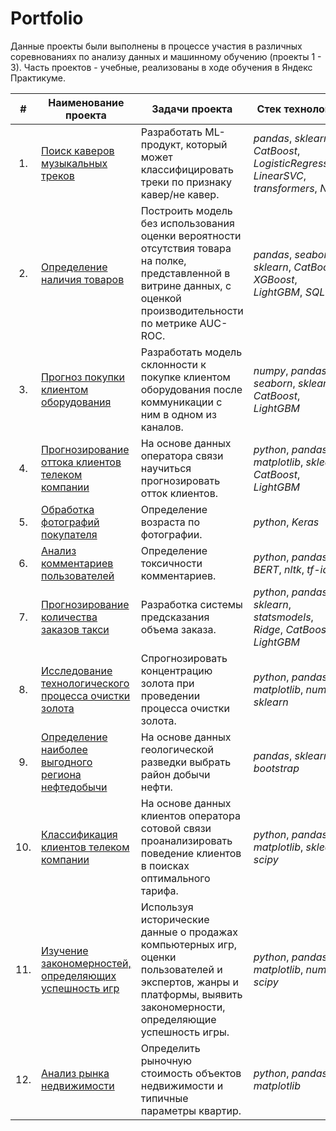# Portfolio

Данные проекты были выполнены в процессе участия в различных соревнованиях по анализу данных и машинному обучению (проекты 1 - 3). 
Часть проектов - учебные, реализованы в ходе обучения в Яндекс Практикуме.

|**#**| **Наименование проекта** | **Задачи проекта** | **Стек технологий** |
|:---:|--------------------------|--------------|---------------------|
| 1.| [Поиск каверов музыкальных треков](https://github.com/OlgaVish/Portfolio/tree/main/Search_for_cover_tracks) | Разработать ML-продукт, который может классифицировать треки по признаку кавер/не кавер. | _pandas_, _sklearn_, _CatBoost_, _LogisticRegression_, _LinearSVC_, _transformers_, _NLP_ |
| 2.| [Определение наличия товаров](https://github.com/OlgaVish/Portfolio/tree/main/Determine_product_availability) | Построить модель без использования оценки вероятности отсутствия товара на полке, представленной в витрине данных, с оценкой производительности по метрике AUC-ROC. | _pandas_, _seaborn_, _sklearn_, _CatBoost_, _XGBoost_, _LightGBM_, _SQL_ |
| 3.| [Прогноз покупки клиентом оборудования]() | Разработать модель склонности к покупке клиентом оборудования после коммуникации с ним в одном из каналов. | _numpy_, _pandas_, _seaborn_, _sklearn_, _CatBoost_, _LightGBM_ |
| 4.| [Прогнозирование оттока клиентов телеком компании](https://github.com/OlgaVish/Portfolio/tree/main/Customer_churn_forecasting) | На основе данных оператора связи научиться прогнозировать отток клиентов. | _python_, _pandas_, _matplotlib_, _sklearn_, _CatBoost_, _LightGBM_ |
| 5.| [Обработка фотографий покупателя](https://github.com/OlgaVish/Portfolio/tree/main/Determining_age_from_photo) | Определение возраста по фотографии. | _python_, _Keras_ |
| 6.| [Анализ комментариев пользователей](https://github.com/OlgaVish/Portfolio/tree/main/Classification_of_user_comments) | Определение токсичности комментариев. | _python_, _pandas_, _BERT_, _nltk_, _tf-idf_ |
| 7.| [Прогнозирование количества заказов такси](https://github.com/OlgaVish/Portfolio/tree/main/Taxi_order_forecast) | Разработка системы предсказания объема заказа. | _python_, _pandas_, _sklearn_, _statsmodels_, _Ridge_, _CatBoost_, _LightGBM_ |
| 8.| [Исследование технологического процесса очистки золота](https://github.com/OlgaVish/Portfolio/tree/main/Predict_gold_recovery_rate) | Спрогнозировать концентрацию золота при проведении процесса очистки золота. | _python_, _pandas_, _matplotlib_, _numpy_, _sklearn_ |
| 9.| [Определение наиболее выгодного региона нефтедобычи](https://github.com/OlgaVish/Portfolio/tree/main/Choose_location_for_well) | На основе данных геологической разведки выбрать район добычи нефти. | _pandas_, _sklearn_, _bootstrap_ |
| 10.| [Классификация клиентов телеком компании](https://github.com/OlgaVish/Portfolio/tree/main/Tariff_recommendation) | На основе данных клиентов оператора сотовой связи проанализировать поведение клиентов в поисках оптимального тарифа. | _python_, _pandas_, _matplotlib_, _sklearn_, _scipy_ |
| 11.| [Изучение закономерностей, определяющих успешность игр](https://github.com/OlgaVish/Portfolio/tree/main/Search_for_patterns_of_game_success) | Используя исторические данные о продажах компьютерных игр, оценки пользователей и экспертов, жанры и платформы, выявить закономерности, определяющие успешность игры. | _python_, _pandas_, _matplotlib_, _numpy_, _scipy_ |
| 12.| [Анализ рынка недвижимости](https://github.com/OlgaVish/Portfolio/tree/main/Research_of_apartment_sales_data) | Определить рыночную стоимость объектов недвижимости и типичные параметры квартир. | _python_, _pandas_, _matplotlib_ |


